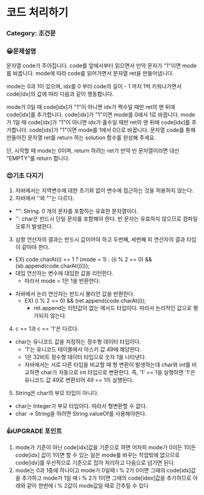 # 코드 처리하기
### Category: 조건문

### 😀️문제설명

문자열 code가 주어집니다.
code를 앞에서부터 읽으면서 만약 문자가 "1"이면 mode를 바꿉니다. mode에 따라 code를 읽어가면서 문자열 ret을 만들어냅니다.

mode는 0과 1이 있으며, idx를 0 부터 code의 길이 - 1 까지 1씩 키워나가면서 code[idx]의 값에 따라 다음과 같이 행동합니다.

mode가 0일 때
code[idx]가 "1"이 아니면 idx가 짝수일 때만 ret의 맨 뒤에 code[idx]를 추가합니다.
code[idx]가 "1"이면 mode를 0에서 1로 바꿉니다.
mode가 1일 때
code[idx]가 "1"이 아니면 idx가 홀수일 때만 ret의 맨 뒤에 code[idx]를 추가합니다.
code[idx]가 "1"이면 mode를 1에서 0으로 바꿉니다.
문자열 code를 통해 만들어진 문자열 ret를 return 하는 solution 함수를 완성해 주세요.

단, 시작할 때 mode는 0이며, return 하려는 ret가 만약 빈 문자열이라면 대신 "EMPTY"를 return 합니다.

### 😍기초 다지기
1. 자바에서는 지역변수에 대한 초기화 없이 변수에 접근하는 것을 허용하지 않는다.
2. 자바에서 ''와 ""는 다르다.
- "": String. 0 개의 문자를 포함하는 유효한 문자열이다.
- '': char은 반드시 단일 문자를 포함해야 한다. 빈 문자는 유효하지 않으므로 컴파일 오류가 발생한다.
3. 삼항 연산자의 결과는 반드시 값이어야 하고 두번째, 세번째 피 연산자의 결과 타입이 같아야 한다.
* EX) code.charAt(i) == 1 ? (mode = 1) : ((i % 2 == 0) && (sb.append(code.charAt(i))));
* 대입 연산자는 변수에 대입한 값을 리턴한다. 
  * 따라서 mode = 1은 1을 반환한다.
- 자바에서 논리 연산자는 반드시 불리언 값을 반환한다.
  - EX) (i % 2 == 0) && (ret.append(code.charAt(i));
    - ret.append는 리턴값이 없는 메서드 타입이다. 따라서 논리적인 값으로 평가되지 않는다.
4. c == 1과 c == '1'은 다르다.
- char는 유니코드 값을 저장하는 정수형 데이터 타입이다.
  - '1'는 유니코드 테이블에서 아스키 값 49에 해당한다.
  - 1은 32비트 정수형 데이터 타입으로 숫자 1을 나타낸다.
  - 자바에서는 서로 다른 타입을 비교할 때 형 변환이 발생하는데 char와 int를 비교하면 char가 자동으로 int 타입으로 변환한다. 즉, '1' == 1을 실행하면 '1'은 유니코드 값 49로 변환되어 49 == 1이 실행된다.
5. String은 char의 부모 타입이 아니다. 
- char는 Integer가 부모 타입이다. 따라서 형변환할 수 없다. 
- char -> String을 하려면 String.valueOf를 사용해야한다.

### 👍UPGRADE 포인트
1. mode가 기준이 아닌 code[idx]값을 기준으로 하면 어차피 mode가 0이든 1이든 code[idx] 값이 1이면 할 수 있는 일은 mode를 바꾸는 작업밖에 없으므로
code[idx]를 우선적으로 기준으로 잡아 처리하고 다음으로 넘기면 된다.
2. mode는 0과 1중에 하나이고 mode가 0일때 i % 2가 0이면 그때의 code[idx]값을 추가하고 mode가 1일 때 i % 2가 1이면 그때의 code[idex]값을 추가하므로
아래와 같이 한번에 i % 2값이 mode값일 때로 간추릴 수 있다